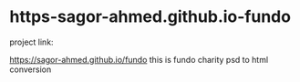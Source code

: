 # https-sagor-ahmed.github.io-fundo

project link: 

https://sagor-ahmed.github.io/fundo
this is fundo charity psd to html conversion
